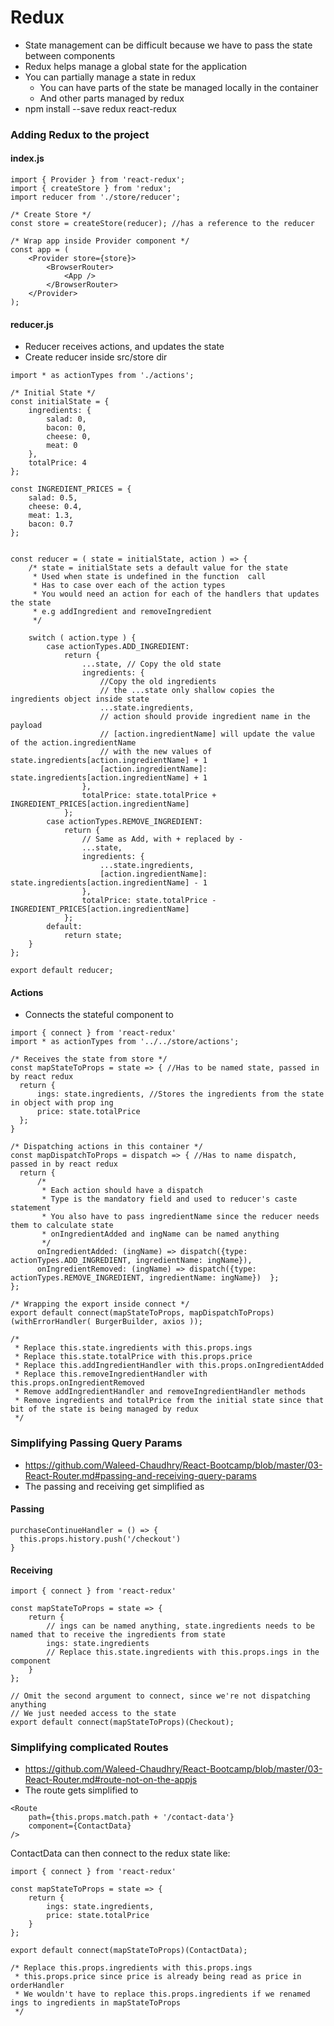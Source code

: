 # Redux

* State management can be difficult because we have to pass the state between components
* Redux helps manage a global state for the application
* You can partially manage a state in redux
  * You can have parts of the state be managed locally in the container 
  * And other parts managed by redux
* npm install --save redux react-redux

### Adding Redux to the project

#### index.js
```JSX
import { Provider } from 'react-redux';
import { createStore } from 'redux';
import reducer from './store/reducer';

/* Create Store */
const store = createStore(reducer); //has a reference to the reducer

/* Wrap app inside Provider component */
const app = (
    <Provider store={store}>
        <BrowserRouter>
            <App />
        </BrowserRouter>
    </Provider>
);
```

#### reducer.js
* Reducer receives actions, and updates the state
* Create reducer inside src/store dir
```JSX
import * as actionTypes from './actions';

/* Initial State */
const initialState = {
    ingredients: {
        salad: 0,
        bacon: 0,
        cheese: 0,
        meat: 0
    },
    totalPrice: 4
};

const INGREDIENT_PRICES = {
    salad: 0.5,
    cheese: 0.4,
    meat: 1.3,
    bacon: 0.7
};


const reducer = ( state = initialState, action ) => {
    /* state = initialState sets a default value for the state 
     * Used when state is undefined in the function  call 
     * Has to case over each of the action types
     * You would need an action for each of the handlers that updates the state 
     * e.g addIngredient and removeIngredient
     */

    switch ( action.type ) {
        case actionTypes.ADD_INGREDIENT:
            return {
                ...state, // Copy the old state
                ingredients: {
                    //Copy the old ingredients
                    // the ...state only shallow copies the ingredients object inside state 
                    ...state.ingredients, 
                    // action should provide ingredient name in the payload
                    // [action.ingredientName] will update the value of the action.ingredientName
                    // with the new values of state.ingredients[action.ingredientName] + 1
                    [action.ingredientName]: state.ingredients[action.ingredientName] + 1
                },
                totalPrice: state.totalPrice + INGREDIENT_PRICES[action.ingredientName]
            };
        case actionTypes.REMOVE_INGREDIENT:
            return {
                // Same as Add, with + replaced by -
                ...state,
                ingredients: {
                    ...state.ingredients,
                    [action.ingredientName]: state.ingredients[action.ingredientName] - 1
                },
                totalPrice: state.totalPrice - INGREDIENT_PRICES[action.ingredientName]
            };
        default:
            return state;
    }
};

export default reducer;
```

#### Actions
* Connects the stateful component to 
```JSX
import { connect } from 'react-redux'
import * as actionTypes from '../../store/actions';

/* Receives the state from store */
const mapStateToProps = state => { //Has to be named state, passed in by react redux
  return {
      ings: state.ingredients, //Stores the ingredients from the state in object with prop ing
      price: state.totalPrice
  };
}

/* Dispatching actions in this container */
const mapDispatchToProps = dispatch => { //Has to name dispatch, passed in by react redux
  return {
      /* 
       * Each action should have a dispatch 
       * Type is the mandatory field and used to reducer's caste statement
       * You also have to pass ingredientName since the reducer needs them to calculate state
       * onIngredientAdded and ingName can be named anything
       */
      onIngredientAdded: (ingName) => dispatch({type: actionTypes.ADD_INGREDIENT, ingredientName: ingName}),
      onIngredientRemoved: (ingName) => dispatch({type: actionTypes.REMOVE_INGREDIENT, ingredientName: ingName})  };
};

/* Wrapping the export inside connect */
export default connect(mapStateToProps, mapDispatchToProps)(withErrorHandler( BurgerBuilder, axios ));

/*
 * Replace this.state.ingredients with this.props.ings
 * Replace this.state.totalPrice with this.props.price
 * Replace this.addIngredientHandler with this.props.onIngredientAdded
 * Replace this.removeIngredientHandler with this.props.onIngredientRemoved
 * Remove addIngredientHandler and removeIngredientHandler methods
 * Remove ingredients and totalPrice from the initial state since that bit of the state is being managed by redux
 */
```

### Simplifying Passing Query Params
* https://github.com/Waleed-Chaudhry/React-Bootcamp/blob/master/03-React-Router.md#passing-and-receiving-query-params
* The passing and receiving get simplified as

#### Passing
```JSX
purchaseContinueHandler = () => {
  this.props.history.push('/checkout')
}
```

#### Receiving
```JSX
import { connect } from 'react-redux'

const mapStateToProps = state => {
    return {
        // ings can be named anything, state.ingredients needs to be named that to receive the ingredients from state
        ings: state.ingredients
        // Replace this.state.ingredients with this.props.ings in the component
    }
};

// Omit the second argument to connect, since we're not dispatching anything
// We just needed access to the state
export default connect(mapStateToProps)(Checkout);
```

### Simplifying complicated Routes
* https://github.com/Waleed-Chaudhry/React-Bootcamp/blob/master/03-React-Router.md#route-not-on-the-appjs
* The route gets simplified to
```JSX
<Route 
    path={this.props.match.path + '/contact-data'} 
    component={ContactData}
/>
```

ContactData can then connect to the redux state like:
```JSX
import { connect } from 'react-redux'

const mapStateToProps = state => {
    return {
        ings: state.ingredients,
        price: state.totalPrice
    }
};

export default connect(mapStateToProps)(ContactData);

/* Replace this.props.ingredients with this.props.ings
 * this.props.price since price is already being read as price in orderHandler
 * We wouldn't have to replace this.props.ingredients if we renamed ings to ingredients in mapStateToProps
 */
```
